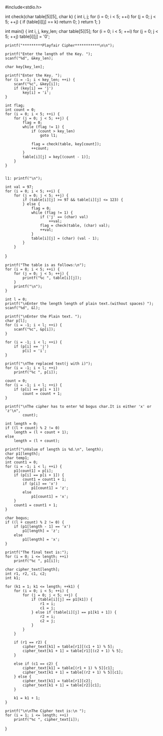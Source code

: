 #include<stdio.h>

int check(char table[5][5], char k) {
    int i, j;
    for (i = 0; i < 5; ++i)
        for (j = 0; j < 5; ++j) {
            if (table[i][j] == k)
                return 0;
        }
    return 1;
}

int main() {
    int i, j, key_len;
    char table[5][5];
    for (i = 0; i < 5; ++i)
        for (j = 0; j < 5; ++j)
            table[i][j] = '0';

    printf("*********Playfair Cipher***********\n\n");

    printf("Enter the length of the Key. ");
    scanf("%d", &key_len);

    char key[key_len];

    printf("Enter the Key. ");
    for (i = -1; i < key_len; ++i) {
        scanf("%c", &key[i]);
        if (key[i] == 'j')
            key[i] = 'i';
    }

    int flag;
    int count = 0;
    for (i = 0; i < 5; ++i) {
        for (j = 0; j < 5; ++j) {
            flag = 0;
            while (flag != 1) {
                if (count > key_len)
                    goto l1;

                flag = check(table, key[count]);
                ++count;
            }
            table[i][j] = key[(count - 1)];
        }
    }


    l1: printf("\n");

    int val = 97;
    for (i = 0; i < 5; ++i) {
        for (j = 0; j < 5; ++j) {
            if (table[i][j] >= 97 && table[i][j] <= 123) {
            } else {
                flag = 0;
                while (flag != 1) {
                    if ('j' == (char) val)
                        ++val;
                    flag = check(table, (char) val);
                    ++val;
                }
                table[i][j] = (char) (val - 1);
            }
        }
}

    printf("The table is as follows:\n");
    for (i = 0; i < 5; ++i) {
        for (j = 0; j < 5; ++j) {
            printf("%c ", table[i][j]);
        }
        printf("\n");
    }

    int l = 0;
    printf("\nEnter the length length of plain text.(without spaces) ");
    scanf("%d", &l);

    printf("\nEnter the Plain text. ");
    char p[l];
    for (i = -1; i < l; ++i) {
        scanf("%c", &p[i]);
    }

    for (i = -1; i < l; ++i) {
        if (p[i] == 'j')
            p[i] = 'i';
    }

    printf("\nThe replaced text(j with i)");
    for (i = -1; i < l; ++i)
        printf("%c ", p[i]);

    count = 0;
    for (i = -1; i < l; ++i) {
        if (p[i] == p[i + 1])
            count = count + 1;
    }

    printf("\nThe cipher has to enter %d bogus char.It is either 'x' or 'z'\n",
            count);

    int length = 0;
    if ((l + count) % 2 != 0)
        length = (l + count + 1);
    else
        length = (l + count);

    printf("\nValue of length is %d.\n", length);
    char p1[length];
    char temp1;
    int count1 = 0;
    for (i = -1; i < l; ++i) {
        p1[count1] = p[i];
        if (p[i] == p[i + 1]) {
            count1 = count1 + 1;
            if (p[i] == 'x')
                p1[count1] = 'z';
            else
                p1[count1] = 'x';
        }
        count1 = count1 + 1;
    }

    char bogus;
    if ((l + count) % 2 != 0) {
        if (p1[length - 1] == 'x')
            p1[length] = 'z';
        else
            p1[length] = 'x';
    }

    printf("The final text is:");
    for (i = 0; i <= length; ++i)
        printf("%c ", p1[i]);

    char cipher_text[length];
    int r1, r2, c1, c2;
    int k1;

    for (k1 = 1; k1 <= length; ++k1) {
        for (i = 0; i < 5; ++i) {
            for (j = 0; j < 5; ++j) {
                if (table[i][j] == p1[k1]) {
                    r1 = i;
                    c1 = j;
                } else if (table[i][j] == p1[k1 + 1]) {
                    r2 = i;
                    c2 = j;
                }
            }
        }

        if (r1 == r2) {
            cipher_text[k1] = table[r1][(c1 + 1) % 5];
            cipher_text[k1 + 1] = table[r1][(c2 + 1) % 5];
        }

        else if (c1 == c2) {
            cipher_text[k1] = table[(r1 + 1) % 5][c1];
            cipher_text[k1 + 1] = table[(r2 + 1) % 5][c1];
        } else {
            cipher_text[k1] = table[r1][c2];
            cipher_text[k1 + 1] = table[r2][c1];
        }

        k1 = k1 + 1;
    }

    printf("\n\nThe Cipher text is:\n ");
    for (i = 1; i <= length; ++i)
        printf("%c ", cipher_text[i]);

}
